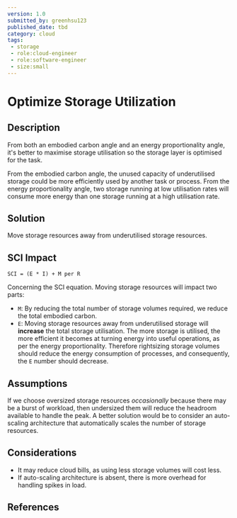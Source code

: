 ```yaml
---
version: 1.0
submitted_by: greenhsu123
published_date: tbd
category: cloud
tags: 
 - storage
 - role:cloud-engineer
 - role:software-engineer
 - size:small
---
```


# Optimize Storage Utilization

## Description
From both an embodied carbon angle and an energy proportionality angle, it's better to maximise storage utilisation so the storage layer is optimised for the task. 

From the embodied carbon angle, the unused capacity of underutilised storage could be more efficiently used by another task or process. From the energy proportionality angle, two storage running at low utilisation rates will consume more energy than one storage running at a high utilisation rate.

## Solution
Move storage resources away from underutilised storage resources. 

## SCI Impact
`SCI = (E * I) + M per R`

Concerning the SCI equation. Moving storage resources will impact two parts:

- `M`: By reducing the total number of storage volumes required, we reduce the total embodied carbon.
- `E`: Moving storage resources away from underutilised storage will **increase** the total storage utilisation. The more storage is utilised, the more efficient it becomes at turning energy into useful operations, as per the energy proportionality. Therefore rightsizing storage volumes should reduce the energy consumption of processes, and consequently, the `E` number should decrease.

## Assumptions
If we choose oversized storage resources *occasionally* because there may be a burst of workload, then undersized them will reduce the headroom available to handle the peak. A better solution would be to consider an auto-scaling architecture that automatically scales the number of storage resources.


## Considerations
- It may reduce cloud bills, as using less storage volumes will cost less. 
- If auto-scaling architecture is absent, there is more overhead for handling spikes in load.

## References
